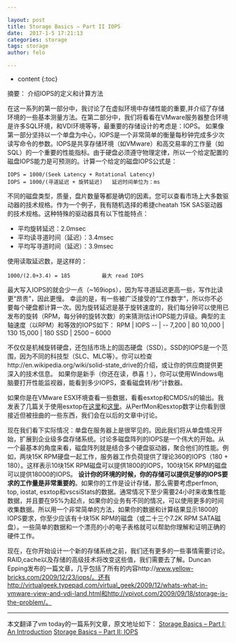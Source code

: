 ```yaml
---

layout: post
title: Storage Basics – Part II IOPS
date:  2017-1-5 17:21:13
categories: storage
tags: storage
author: felo

---
```


* content
{:toc}

摘要：
介绍IOPS的定义和计算方法





在这一系列的第一部分中，我讨论了在虚拟环境中存储性能的重要,并介绍了存储环境的一些基本测量方法。在第二部分中，我们将看看在VMware服务器整合环境是许多SQL环境，和VDI环境等等，最重要的存储设计的考虑是：IOPS。
如果像第一部分坚持以一个单盘为中心，IOPS是一个非常简单的衡量每秒钟完成多少次读写命令的参数。IOPS是共享存储环境（如VMware）和高交易率的工作量（如SQL）的一个重要的性能指标。由于硬盘必须遵守物理定律，所以一个给定配置的磁盘IOPS能力是可预测的。计算一个给定的磁盘IOPS公式是：
```
IOPS = 1000/(Seek Latency + Rotational Latency)
IOPS = 1000/(寻道延迟 + 旋转延迟)   延迟时间单位为：ms
```
不同的磁盘类型，质量，盘片数量等都是确切的因素。您可以查看市场上大多数驱动器的技术规格。作为一个例子，我有随机选择的希捷cheatah 15K SAS驱动器的技术规格。这种特殊的驱动器具有以下性能特点：


- 平均旋转延迟：2.0msec
- 平均读寻道时间（延迟）：3.4msec
- 平均写寻道时间（延迟）：3.9msec

使用读取延迟数，是这样的：
```
1000/(2.0+3.4) = 185          最大 read IOPS 
```
最大写入IOPS的就会少一点（~169iops），因为写寻道延迟更高一些，写作比读更“昂贵”，因此更慢。
幸运的是，有一些被广泛接受的“工作数字”，所以你不必要每个硬盘都计算一次。因为旋转延迟是基于旋转速度的，我们每分钟可以使用已发布的旋转（RPM，每分钟的旋转次数）的来猜测估计IOPS能力评级。典型的主轴速度（以RPM）和等效的IOPS如下：
RPM | IOPS 
-- | --
7,200     |     80 
10,000    |   130 
15,000    |  180 
SSD       |    2500 – 6000

不仅仅是机械旋转硬盘，还包括市场上的固态硬盘（SSD）。SSD的IOPS是一个范围，因为不同的科技型（SLC、MLC等）。你可以检查http://en.wikipedia.org/wiki/solid-state_drive的介绍，或让你的供应商提供更深入的技术信息。
如果你是新手（你还在读，恭喜！），你可以使用Windows电脑要打开性能监视器，能看到多少IOPS，查看磁盘转/秒”计数器。

如果你是在VMware ESX环境查看一些数据，看看esxtop和CMDS/s的输出。我发表了几篇关于使用esxtop在[这里](http://vmtoday.com/2009/09/the-skinny-on-esxtop/)和[这里](http://vmtoday.com/2009/09/esxtop-batch-mode-windows-perfmon/)。从PerfMon和esxtop数字让你看到很接近但被扭曲的一些东西，我们会在以后的文章中讨论。

现在我们看下实际情况：单盘在服务器上是很罕见的。因此我们将从单盘情况开始，扩展到企业级多盘存储系统。讨论多磁盘阵列的IOPS是一个伟大的开始。从一个最基本的角度来看，磁盘阵列就是结合多个硬盘驱动器，聚合他们的性能。例如，两块15K RPM硬盘一起工作，服务器工作负荷提供了理论360的IOPS（180 + 180）。这样表示10块15K RPM磁盘可以提供1800的IOPS，100块15K RPM的磁盘可以提供18000的IOPS。
**设计你的环境的时候，你的存储可以提供足够的IOPS要求的工作量是非常重要的**。如果你的工作是设计存储，那么需要考虑perfmon, top, iostat, esxtop和vscsiStats的数据。通常情况下至少需要24小时来收集性能数据，并且要在95%为起点，如果你的业务有不同的情况，可以使用更多的时间收集数据。所以用一个非常简单的方法，如果你的数据和计算结果显示1800的IOPS要求，你至少应该有十块15K RPM的磁盘（或二十三个7.2K RPM SATA磁盘）。一些简单的数据和一个漂亮的小的电子表格就可以帮助你理解和证明正确的硬件工作。

现在，在你开始设计一个新的存储系统之前，我们还有更多的一些事情需要讨论。RAID,cache以及存储的高级技术将改变这些值，我们需要去了解。Duncan Epping发布的一篇文章，几乎包括了所有的内容http://www.yellow-bricks.com/2009/12/23/iops/。还有http://virtualgeek.typepad.com/virtual_geek/2009/12/whats-what-in-vmware-view-and-vdi-land.html和http://vpivot.com/2009/09/18/storage-is-the-problem/。

---
本文翻译了vm today的一篇系列文章，原文地址如下：
[Storage Basics – Part I: An Introduction](http://vmtoday.com/2009/12/storage-basics-part-i-intro/)
[Storage Basics – Part II: IOPS](http://vmtoday.com/2009/12/storage-basics-part-ii-iops/#comments)










